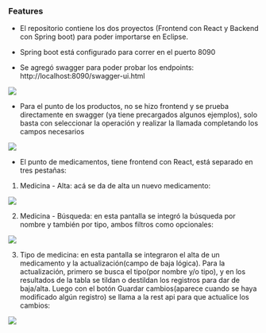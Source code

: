 ### Features

- El repositorio contiene los dos proyectos (Frontend con React y Backend con Spring boot) para poder importarse en Eclipse.

- Spring boot está configurado para correr en el puerto 8090

- Se agregó swagger para poder probar los endpoints: http://localhost:8090/swagger-ui.html
 
 ![](https://imgur.com/RlSWPDQ.png)
 
 
- Para el punto de los productos, no se hizo frontend y se prueba directamente en swagger (ya tiene precargados algunos ejemplos), solo basta con seleccionar la operación y realizar la llamada completando los campos necesarios

![](https://imgur.com/peohwOr.png)

- El punto de medicamentos, tiene frontend con React, está separado en tres pestañas:
1. Medicina - Alta: acá se da de alta un nuevo medicamento:

![](https://imgur.com/FMIJL7G.png)

2. Medicina - Búsqueda: en esta pantalla se integró la búsqueda por nombre y también por tipo, ambos filtros como opcionales:

![](https://imgur.com/HDGgcoZ.png)

3. Tipo de medicina: en esta pantalla se integraron el alta de un medicamento y la actualización(campo de baja lógica). Para la actualización, primero se busca el tipo(por nombre y/o tipo), y en los resultados de la tabla se tildan o destildan los registros para dar de baja/alta. Luego con el botón Guardar cambios(aparece cuando se haya modificado algún registro) se llama a la rest api para que actualice los cambios:

![](https://imgur.com/ZKLRr6R.png)
